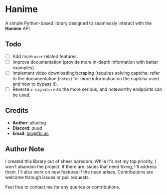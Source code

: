 # Hanime

A simple Python-based library designed to seamlessly interact with the **Hanime** API.

## Todo

- [ ] Add more `user` related features.
- [ ] Improve documentation (provide more in-depth information with better examples).
- [ ] Implement video downloading/scraping (requires solving captcha; refer to the documentation (`notes`) for more information on the captcha used and how to bypass it).
- [ ] Reverse `x-signature` so the more serious, and noteworthy endpoints can be used.

## Credits

- **Author**: alluding
- **Discord**: puud
- **Email**: bio@fbi.ac

## Author Note

I created this library out of sheer boredom. While it's not my top priority, I won't abandon the project. If there are issues that need fixing, I'll address them. I'll also work on new features if the need arises. Contributions are welcome through issues or pull requests.

Feel free to contact me for any queries or contributions.
